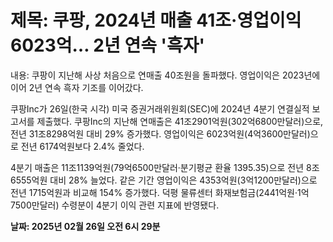 # **제목: 쿠팡, 2024년 매출 41조·영업이익 6023억… 2년 연속 '흑자'**

  내용: 쿠팡이 지난해 사상 처음으로 연매출 40조원을 돌파했다. 영업이익은 2023년에 이어 2년 연속 흑자 기조를 이어갔다.

쿠팡Inc가 26일(한국 시각) 미국 증권거래위원회(SEC)에 2024년 4분기 연결실적 보고서를 제출했다. 쿠팡Inc의 지난해 연매출은 41조2901억원(302억6800만달러)으로, 전년 31조8298억원 대비 29% 증가했다. 영업이익은 6023억원(4억3600만달러)으로 전년 6174억원보다 2.4% 줄었다.

4분기 매출은 11조1139억원(79억6500만달러·분기평균 환율 1395.35)으로 전년 8조6555억원 대비 28% 늘었다. 같은 기간 영업이익은 4353억원(3억1200만달러)으로 전년 1715억원과 비교해 154% 증가했다. 덕평 물류센터 화재보험금(2441억원·1억7500만달러) 수령분이 4분기 이익 관련 지표에 반영됐다.

  **날짜: 2025년 02월 26일 오전 6시 29분**